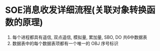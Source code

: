 # SOE消息收发详细流程(关联对象转换函数的原理)

1. 每个进程都具有遥信, 双点遥信, 模拟量, 累加量, SBO, DO 共6中数据表
2. 数据表中的每个数据表项都有一个唯一的 OBJ 序号标识

